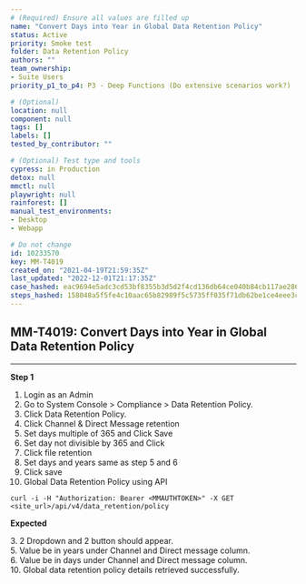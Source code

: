 ```yaml
---
# (Required) Ensure all values are filled up
name: "Convert Days into Year in Global Data Retention Policy"
status: Active
priority: Smoke test
folder: Data Retention Policy
authors: ""
team_ownership:
- Suite Users
priority_p1_to_p4: P3 - Deep Functions (Do extensive scenarios work?)

# (Optional)
location: null
component: null
tags: []
labels: []
tested_by_contributor: ""

# (Optional) Test type and tools
cypress: in Production
detox: null
mmctl: null
playwright: null
rainforest: []
manual_test_environments:
- Desktop
- Webapp

# Do not change
id: 10233570
key: MM-T4019
created_on: "2021-04-19T21:59:35Z"
last_updated: "2022-12-01T21:17:35Z"
case_hashed: eac9694e5adc3cd53bf8355b3d5d2f4cd136db64ce040b84cb117ae286daa516aed670696b69b0614f7e0f2b88282a3d
steps_hashed: 158048a5f5fe4c10aac65b82989f5c5735ff035f71db62be1ce4eee3ccfe42c13b967c221b04bcaf22bb6018f83363e8
---
```


<!-- (Auto-generated) Based on frontmatter's "key" and "name" -->

## MM-T4019: Convert Days into Year in Global Data Retention Policy

---

**Step 1**

1. Login as an Admin
2. Go to System Console > Compliance > Data Retention Policy.
3. Click Data Retention Policy.
4. Click Channel & Direct Message retention
5. Set days multiple of 365 and Click Save
6. Set day not divisible by 365 and Click
7. Click file retention
8. Set days and years same as step 5 and 6
9. Click save
10. Global Data Retention Policy using API

```
curl -i -H "Authorization: Bearer <MMAUTHTOKEN>" -X GET  <site_url>/api/v4/data_retention/policy
```

**Expected**

3\. 2 Dropdown and 2 button should appear.\
5\. Value be in years under Channel and Direct message column.\
6\. Value be in days under Channel and Direct message column.\
10\. Global data retention policy details retrieved successfully.
